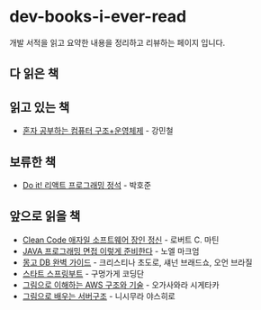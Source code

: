


  # dev-books-i-ever-read

  개발 서적을 읽고 요약한 내용을 정리하고 리뷰하는 페이지 입니다.
  


## 다 읽은 책

## 읽고 있는 책
- [혼자 공부하는 컴퓨터 구조+운영체제](https://product.kyobobook.co.kr/detail/S000061584886) - 강민철

## 보류한 책
- [Do it! 리액트 프로그래밍 정석](https://product.kyobobook.co.kr/detail/S000001817959) - 박호준

## 앞으로 읽을 책
- [Clean Code 애자일 소프트웨어 장인 정신](https://product.kyobobook.co.kr/detail/S000001032980) - 로버트 C. 마틴
- [JAVA 프로그래밍 면접 이렇게 준비한다](https://product.kyobobook.co.kr/detail/S000001057573) - 노엘 마크엄
- [몽고 DB 완벽 가이드](https://www.yes24.com/Product/Goods/97980005) - 크리스티나 초도로, 섀넌 브래드쇼, 오언 브라질
- [스타트 스프링부트](https://product.kyobobook.co.kr/detail/S000001962875) - 구멍가게 코딩단
- [그림으로 이해하는 AWS 구조와 기술](https://product.kyobobook.co.kr/detail/S000001834627) - 오가사와라 시게타카
- [그림으로 배우는 서버구조](https://product.kyobobook.co.kr/detail/S000000555537) - 니시무라 야스히로

